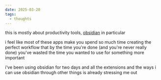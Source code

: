 ```yaml
---
date: 2025-03-20
tags:
  - thoughts
---
```


this is mostly about productivity tools, [obsidian](https://obsidian.md) in particular

i feel like most of these apps make you spend so much time creating the perfect workflow that by the time you're done (and you're never really done) you've wasted the time you wanted to use for something more important

i've been using obsidian for two days and all the extensions and the ways i can use obsidian through other things is already stressing me out 

